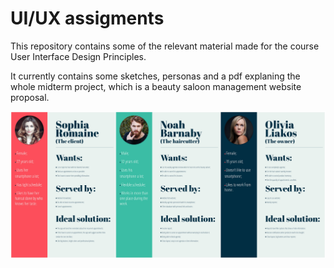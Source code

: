 # UI/UX assigments

This repository contains some of the relevant material made for the course User Interface Design Principles.

It currently contains some sketches, personas and a pdf explaning the whole midterm project, which is a beauty saloon management website proposal.

![Personas](persona-images.jpg)